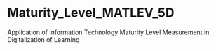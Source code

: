 # Maturity_Level_MATLEV_5D
Application of Information Technology Maturity Level Measurement in Digitalization of Learning
